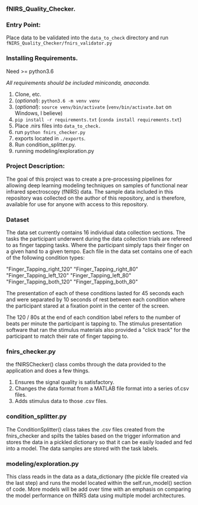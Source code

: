 ### fNIRS_Quality_Checker.

### Entry Point:

Place data to be validated into the `data_to_check` directory and run `fNIRS_Quality_Checker/fnirs_validator.py`

### Installing Requirements.

Need >= python3.6

*All requirements should be included miniconda, anaconda.*

1. Clone, etc.
2. (*optional*): `python3.6 -m venv venv`
3. (*optional*): `source venv/bin/activate` (`venv/bin/activate.bat` on Windows, I believe)
4. `pip install -r requirements.txt` (`conda install requirements.txt`)
5. Place .nirs files into `data_to_check.`
6. run `python fnirs_checker.py`
7. exports located in `./exports`.
8. Run condition_splitter.py.
9. running modeling/exploration.py

### Project Description:

The goal of this project was to create a pre-processing pipelines for allowing deep learning modeling techniques on samples of functional near infrared spectroscopy (fNIRS) data. The sample data included in this repository was collected on the author of this repository, and is therefore, available for use for anyone with access to this repository.

### Dataset

The data set currently contains 16 individual data collection sections. The tasks the participant underwent during the data collection trials are refereed to as finger tapping tasks. Where the participant simply taps their finger on a given hand to a given tempo. Each file in the data set contains one of each of the following condition types:

"Finger_Tapping_right_120"
"Finger_Tapping_right_80"
"Finger_Tapping_left_120"
"Finger_Tapping_left_80"
"Finger_Tapping_both_120"
"Finger_Tapping_both_80"

The presentation of each of these conditions lasted for 45 seconds each and were separated by 10 seconds of rest between each condition where the participant stared at a fixation point in the center of the screen.

The 120 / 80s at the end of each condition label refers to the number of beats per minute the participant is tapping to. The stimulus presentation software that ran the stimulus materials also provided a "click track" for the participant to match their rate of finger tapping to.

### fnirs_checker.py

the fNIRSChecker() class combs through the data provided to the application and does a few things.

1. Ensures the signal quality is satisfactory.
2. Changes the data format from a MATLAB file format into a series of.csv files.
3. Adds stimulus data to those .csv files.

### condition_splitter.py

The ConditionSplitter() class takes the .csv files created from the fnirs_checker and spilts the tables based on the trigger information and stores the data in a pickled dictionary so that it can be easily loaded and fed into a model. The data samples are stored with the task labels.

### modeling/exploration.py

This class reads in the data as a data_dictionary (the pickle file created via the last step) and runs the model located within the self.run_model() section of code. More models will be add over time with an emphasis on comparing the model performance on fNIRS data using multiple model architectures.
